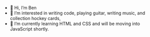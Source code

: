 - 👋 Hi, I’m Ben
- 👀 I’m interested in writing code, playing guitar, writing music, and collection hockey cards,
- 🌱 I’m currently learning HTML and CSS and will be moving into JavaScript shortly.

<!---
bbenkochh/bbenkochh is a ✨ special ✨ repository because its `README.md` (this file) appears on your GitHub profile.
You can click the Preview link to take a look at your changes.
--->
